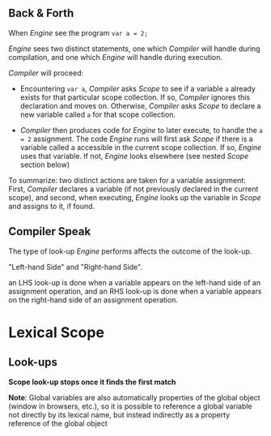 ## Back & Forth

When *Engine* see the program ```var a = 2;```

*Engine* sees two distinct statements, one which *Compiler* will handle during compilation, and one which *Engine* will handle during execution.

*Compiler* will proceed:

* Encountering ```var a```, *Compiler* asks *Scope* to see if a variable ```a``` already exists for that particular scope collection. If so, *Compiler* ignores this declaration and moves on. Otherwise, *Compiler* asks *Scope* to declare a new variable called ```a``` for that scope collection.

* *Compiler* then produces code for *Engine* to later execute, to handle the ```a = 2``` assignment. The code *Engine* runs will first ask *Scope* if there is a variable called a accessible in the current scope collection. If so, *Engine* uses that variable. If not, *Engine* looks elsewhere (see nested *Scope* section below)

To summarize: two distinct actions are taken for a variable assignment: First, *Compiler* declares a variable (if not previously declared in the current scope), and second, when executing, *Engine* looks up the variable in *Scope* and assigns to it, if found.

## Compiler Speak

The type of look-up *Engine* performs affects the outcome of the look-up.

"Left-hand Side" and "Right-hand Side". 

an LHS look-up is done when a variable appears on the left-hand side of an assignment operation, and an RHS look-up is done when a variable appears on the right-hand side of an assignment operation.

# Lexical Scope

## Look-ups

**Scope look-up stops once it finds the first match**

**Note**: Global variables are also automatically properties of the global object (window in browsers, etc.), so it is possible to reference a global variable not directly by its lexical name, but instead indirectly as a property reference of the global object